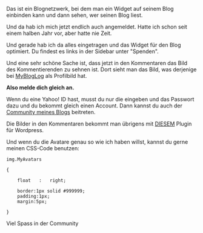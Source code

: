 <!--
.. title: MyBlogLog
.. slug: 286-mybloglog
.. date: 2007-10-21 17:53:48
.. tags: Blog,Community,In eigener Sache,Internet
.. category: 
.. link: 
.. description: 
.. type: text
-->

Das ist ein Blognetzwerk, bei dem man ein Widget auf seinem Blog einbinden kann und dann sehen, wer seinen Blog liest.
<!-- TEASER_END -->

Und da hab ich mich jetzt endlich auch angemeldet.
Hatte ich schon seit einem halben Jahr vor, aber hatte nie Zeit.

Und gerade hab ich da alles eingetragen und das Widget für den Blog optimiert.
Du findest es links in der Sidebar unter "Spenden".

Und eine sehr schöne Sache ist, dass jetzt in den Kommentaren das Bild des Kommentierenden zu sehnen ist.
Dort sieht man das Bild, was derjenige bei [MyBlogLog](http://www.mybloglog.com/) als Profilbild hat.

**Also melde dich gleich an.**

Wenn du eine Yahoo! ID hast, musst du nur die eingeben und das Passwort dazu und du bekommt gleich einen Account.
Dann kannst du auch der [Community meines Blogs](http://www.mybloglog.com/buzz/community/davidak-blog/) beitreten.

Die Bilder in den Kommentaren bekommt man übrigens mit [DIESEM](http://www.napolux.com/2006/12/14/myavatars-a-wordpress-plugin-for-mybloglog/) Plugin für Wordpress.

Und wenn du die Avatare genau so wie ich haben willst, kannst du gerne meinen CSS-Code benutzen:

```
img.MyAvatars 

{

	float	: 	right;

	border:1px solid #999999;
	padding:1px;
	margin:5px;

}
```

Viel Spass in der Community
